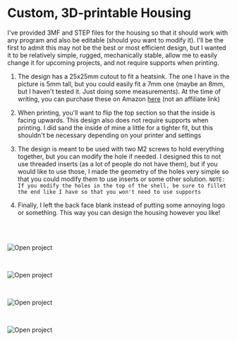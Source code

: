 # Custom, 3D-printable Housing

I've provided 3MF and STEP files for the housing so that it should work with any program and also be editable (should you want to modify it). I'll be the first to admit this may not be the best or most efficient design, but I wanted it to be relatively simple, rugged, mechanically stable, allow me to easily change it for upcoming projects, and not require supports when printing.

1) The design has a 25x25mm cutout to fit a heatsink. The one I have in the picture is 5mm tall, but you could easily fit a 7mm one (maybe an 8mm, but I haven't tested it. Just doing some measurements). At the time of writing, you can purchase these on Amazon [here](https://www.amazon.com/dp/B08HLY7BKR?psc=1&ref=ppx_yo2ov_dt_b_product_details) (not an affiliate link)

1) When printing, you'll want to flip the top section so that the inside is facing upwards. This design also does not require supports when printing. I did sand the inside of mine a little for a tighter fit, but this shouldn't be necessary depending on your printer and settings

1) The design is meant to be used with two M2 screws to hold everything together, but you can modify the hole if needed. I designed this to not use threaded inserts (as a lot of people do not have them), but if you would like to use those, I made the geometry of the holes very simple so that you could modify them to use inserts or some other solution. `NOTE: If you modify the holes in the top of the shell, be sure to fillet the end like I have so that you won't need to use supports`

1) Finally, I left the back face blank instead of putting some annoying logo or something. This way you can design the housing however you like!

<br><br>

![Open project](https://github.com/MasonStooksbury/Open-Source-N64-Expansion-Pak/blob/main/pictures/shell_front.jpg?raw=true)

<br>

![Open project](https://github.com/MasonStooksbury/Open-Source-N64-Expansion-Pak/blob/main/pictures/shell_back.jpg?raw=true)

<br>

![Open project](https://github.com/MasonStooksbury/Open-Source-N64-Expansion-Pak/blob/main/pictures/shell_open_1.jpg?raw=true)

<br>

![Open project](https://github.com/MasonStooksbury/Open-Source-N64-Expansion-Pak/blob/main/pictures/shell_open_2.jpg?raw=true)
